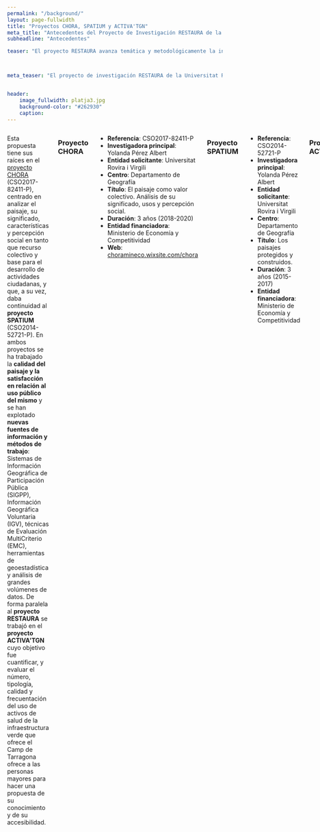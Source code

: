```yaml
---
permalink: "/background/"
layout: page-fullwidth
title: "Proyectos CHORA, SPATIUM y ACTIVA'TGN"
meta_title: "Antecedentes del Proyecto de Investigación RESTAURA de la URV: Proyecto CHORA y Proyecto SPATIUM"
subheadline: "Antecedentes"

teaser: "El proyecto RESTAURA avanza temática y metodológicamente la investigación realizada por el equipo en el sexenio 2015-2020, primero en el marco del <b>proyecto SPATIUM</b> (CSO2014-52721-P) y después en el del <b>proyecto CHORA</b> (CSO2017-82411-P). Paralelamente se trabajó en el <b>proyecto ACTIVA'TGN</b> cofinanciado por la Diputación de Tarragona y la Universitat Rovira i Virgili." 



meta_teaser: "El proyecto de investigación RESTAURA de la Universitat Rovira i Virgili (URV) avanza temática y metodológicamente la investigación realizada en los proyectos CHORA y SPATIUM"


header:
    image_fullwidth: platja3.jpg
    background-color: "#262930"
    caption: 
---
```


<!--more-->

<div class="row">
<div class="medium-4 medium-push-8 columns" markdown="1">

</div><!-- /.medium-4.columns -->



<div class="medium-8 medium-pull-4 columns" markdown="1">


 

Esta propuesta tiene sus raíces en el [proyecto CHORA](https://choramineco.wixsite.com/chora) (CSO2017-82411-P), centrado en analizar el paisaje, su significado, características y percepción social en tanto que recurso colectivo y base para el desarrollo de actividades ciudadanas, y que, a su vez, daba continuidad al __proyecto SPATIUM__ (CSO2014-52721-P). En ambos proyectos se ha trabajado la __calidad del paisaje y la satisfacción en relación al uso público del mismo__ y se han explotado __nuevas fuentes de información y métodos de trabajo__: Sistemas de Información Geográfica de Participación Pública (SIGPP), Información Geográfica Voluntaria (IGV), técnicas de Evaluación MultiCriterio (EMC), herramientas de geoestadística y análisis de grandes volúmenes de datos. De forma paralela al __proyecto RESTAURA__ se trabajó en el __proyecto ACTIVA'TGN__ cuyo objetivo fue cuantificar, y evaluar el número, tipología, calidad y frecuentación del uso de activos de salud de la infraestructura verde que ofrece el Camp de Tarragona ofrece a las personas mayores para hacer una propuesta de su conocimiento y de su accesibilidad.

### Proyecto CHORA
- __Referencia__: CSO2017-82411-P
- __Investigadora principal__: Yolanda Pérez Albert
- __Entidad solicitante__: Universitat Rovira i Virgili
- __Centro__: Departamento de Geografía
- __Título__: El paisaje como valor colectivo. Análisis de su significado, usos y percepción social.
- __Duración__: 3 años (2018-2020)
- __Entidad financiadora__: Ministerio de Economía y Competitividad
- __Web__: [choramineco.wixsite.com/chora](https://choramineco.wixsite.com/chora)
  
### Proyecto SPATIUM  
- __Referencia__: CSO2014-52721-P
- __Investigadora principal__: Yolanda Pérez Albert
- __Entidad solicitante__: Universitat Rovira i Virgili
- __Centro__: Departamento de Geografía
- __Título__: Los paisajes protegidos y construidos.
- __Duración__: 3 años (2015-2017)
- __Entidad financiadora__: Ministerio de Economía y Competitividad

### Proyecto ACTIVA'TGN
- __Investigador principal__: Joan Alberich González
- __Entidad solicitante__: Universitat Rovira i Virgili
- __Centro__: Departamento de Geografía
- __Título__: Evaluación de los activos de salud para las personas mayores de la infraestructura verde de la ciudad de Tarragona.
- __Duración__: 1 año (2022)
- __Entidad financiadora__: Diputación de Tarragona y Universitat Rovira i Virgili
    
    
El __Proyecto RESTAURA__, introduce __tres novedades__ que suponen un avance del conocimiento: en primer lugar, se aborda el __estudio multidisciplinar de los SEC en zonas periurbanas industriales__, en concreto en áreas con presencia de clúster petroquímicos; en segundo lugar, se incorpora la dimensión de la __salutogénesis__, es decir, se tienen en cuenta los activos de salud o factores que apoyan la salud y el bienestar; y, por último, se integra la __diversidad social__ a través de la perspectiva de género y del envejecimiento activo. 


![gente mayor de excursión](/restaura/images/lorito.jpg)

</div><!-- /.medium-8.columns -->
</div><!-- /.row -->

